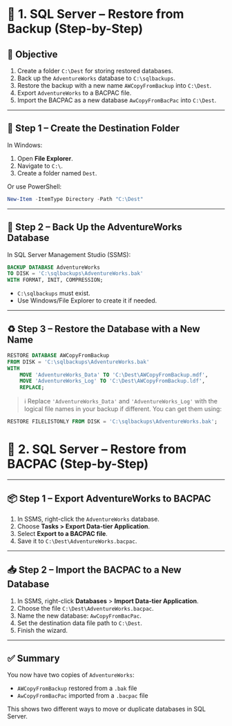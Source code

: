 
# 🧪 1. SQL Server – Restore from Backup  (Step-by-Step)

## 🎯 Objective

1. Create a folder `C:\Dest` for storing restored databases.
2. Back up the `AdventureWorks` database to `C:\sqlbackups`.
3. Restore the backup with a new name `AWCopyFromBackup` into `C:\Dest`.
4. Export `AdventureWorks` to a BACPAC file.
5. Import the BACPAC as a new database `AwCopyFromBacPac` into `C:\Dest`.

---

## 📁 Step 1 – Create the Destination Folder

In Windows:

1. Open **File Explorer**.
2. Navigate to `C:\`.
3. Create a folder named `Dest`.

Or use PowerShell:

```powershell
New-Item -ItemType Directory -Path "C:\Dest"
```

---

## 💾 Step 2 – Back Up the AdventureWorks Database

In SQL Server Management Studio (SSMS):

```sql
BACKUP DATABASE AdventureWorks
TO DISK = 'C:\sqlbackups\AdventureWorks.bak'
WITH FORMAT, INIT, COMPRESSION;
```

- `C:\sqlbackups` must exist.
- Use Windows/File Explorer to create it if needed.

---

## ♻️ Step 3 – Restore the Database with a New Name

```sql
RESTORE DATABASE AWCopyFromBackup
FROM DISK = 'C:\sqlbackups\AdventureWorks.bak'
WITH 
    MOVE 'AdventureWorks_Data' TO 'C:\Dest\AWCopyFromBackup.mdf',
    MOVE 'AdventureWorks_Log' TO 'C:\Dest\AWCopyFromBackup.ldf',
    REPLACE;
```

> ℹ️ Replace `'AdventureWorks_Data'` and `'AdventureWorks_Log'` with the logical file names in your backup if different.
> You can get them using:
```sql
RESTORE FILELISTONLY FROM DISK = 'C:\sqlbackups\AdventureWorks.bak';
```

# 🧪 2. SQL Server – Restore from BACPAC  (Step-by-Step)
---

## 📦 Step 1 – Export AdventureWorks to BACPAC

1. In SSMS, right-click the `AdventureWorks` database.
2. Choose **Tasks > Export Data-tier Application**.
3. Select **Export to a BACPAC file**.
4. Save it to `C:\Dest\AdventureWorks.bacpac`.

---

## 📥 Step 2 – Import the BACPAC to a New Database

1. In SSMS, right-click **Databases** > **Import Data-tier Application**.
2. Choose the file `C:\Dest\AdventureWorks.bacpac`.
3. Name the new database: `AwCopyFromBacPac`.
4. Set the destination data file path to `C:\Dest`.
5. Finish the wizard.

---

## ✅ Summary

You now have two copies of `AdventureWorks`:
- `AWCopyFromBackup` restored from a `.bak` file
- `AwCopyFromBacPac` imported from a `.bacpac` file

This shows two different ways to move or duplicate databases in SQL Server.

